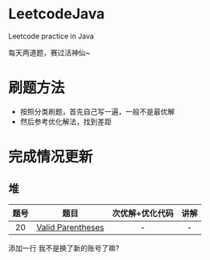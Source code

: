 # LeetcodeJava
Leetcode practice in Java

每天两道题，赛过活神仙~

# 刷题方法
* 按照分类刷题，首先自己写一遍，一般不是最优解
* 然后参考优化解法，找到差距

# 完成情况更新

## 堆

题号 | 题目 | 次优解+优化代码 | 讲解
:---: | :------------------: | :---------: | :---------: 
20 | [Valid Parentheses](https://leetcode-cn.com/problems/valid-parentheses) | - | - |

添加一行
我不是换了新的账号了嘛?